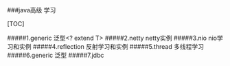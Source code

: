 ###java高级 学习

[TOC]

#####1.generic  泛型<? extend T> 
#####2.netty netty实例
#####3.nio nio学习和实例
#####4.reflection 反射学习和实例
#####5.thread 多线程学习
#####6.generic 泛型
#####7.jdbc
#####

